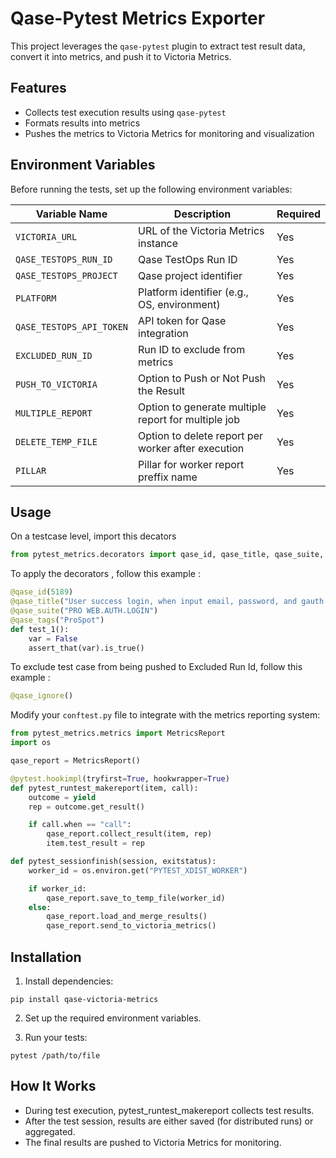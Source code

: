 # Qase-Pytest Metrics Exporter

This project leverages the `qase-pytest` plugin to extract test result data, convert it into metrics, and push it to Victoria Metrics.

## Features
- Collects test execution results using `qase-pytest`
- Formats results into metrics
- Pushes the metrics to Victoria Metrics for monitoring and visualization

## Environment Variables

Before running the tests, set up the following environment variables:

| Variable Name          | Description                                      | Required |
|------------------------|--------------------------------------------------|----------|
| `VICTORIA_URL`        | URL of the Victoria Metrics instance             | Yes       |
| `QASE_TESTOPS_RUN_ID` | Qase TestOps Run ID                              | Yes      |
| `QASE_TESTOPS_PROJECT`| Qase project identifier                          | Yes      |
| `PLATFORM`            | Platform identifier (e.g., OS, environment)      | Yes       |
| `QASE_TESTOPS_API_TOKEN` | API token for Qase integration               | Yes      |
| `EXCLUDED_RUN_ID`     | Run ID to exclude from metrics                   | Yes       |
| `PUSH_TO_VICTORIA`     | Option to Push or Not Push the Result           | Yes       |
| `MULTIPLE_REPORT`     | Option to generate multiple report for multiple job           | Yes      |
| `DELETE_TEMP_FILE`     | Option to delete report per worker after execution           | Yes       |
| `PILLAR`     | Pillar for worker report preffix name           | Yes       |

## Usage
On a testcase level, import this decators
```python
from pytest_metrics.decorators import qase_id, qase_title, qase_suite, qase_tags
```

To apply the decorators , follow this example :
```python
@qase_id(5189)
@qase_title("User success login, when input email, password, and gauth valid")
@qase_suite("PRO WEB.AUTH.LOGIN")
@qase_tags("ProSpot")
def test_1():
    var = False
    assert_that(var).is_true()
```

To exclude test case from being pushed to Excluded Run Id, follow this example :
```python
@qase_ignore()
```

Modify your `conftest.py` file to integrate with the metrics reporting system:

```python
from pytest_metrics.metrics import MetricsReport
import os

qase_report = MetricsReport()

@pytest.hookimpl(tryfirst=True, hookwrapper=True)
def pytest_runtest_makereport(item, call):
    outcome = yield
    rep = outcome.get_result()

    if call.when == "call":
        qase_report.collect_result(item, rep)
        item.test_result = rep

def pytest_sessionfinish(session, exitstatus):
    worker_id = os.environ.get("PYTEST_XDIST_WORKER")

    if worker_id:
        qase_report.save_to_temp_file(worker_id)
    else:
        qase_report.load_and_merge_results()
        qase_report.send_to_victoria_metrics()
```

## Installation
1. Install dependencies:
```
pip install qase-victoria-metrics
```
2. Set up the required environment variables.

3. Run your tests:
```
pytest /path/to/file
```

## How It Works
- During test execution, pytest_runtest_makereport collects test results.
- After the test session, results are either saved (for distributed runs) or aggregated.
- The final results are pushed to Victoria Metrics for monitoring.
